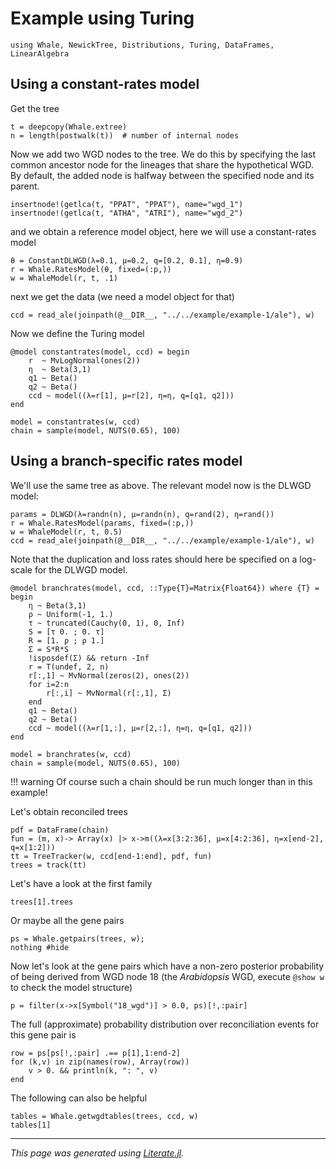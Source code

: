 
# Example using Turing

```@example wgd-turing
using Whale, NewickTree, Distributions, Turing, DataFrames, LinearAlgebra
```

## Using a constant-rates model
Get the tree

```@example wgd-turing
t = deepcopy(Whale.extree)
n = length(postwalk(t))  # number of internal nodes
```

Now we add two WGD nodes to the tree. We do this by specifying
the last common ancestor node for the lineages that share the
hypothetical WGD. By default, the added node is halfway between
the specified node and its parent.

```@example wgd-turing
insertnode!(getlca(t, "PPAT", "PPAT"), name="wgd_1")
insertnode!(getlca(t, "ATHA", "ATRI"), name="wgd_2")
```

and we obtain a reference model object, here we will use a constant-rates
model

```@example wgd-turing
θ = ConstantDLWGD(λ=0.1, μ=0.2, q=[0.2, 0.1], η=0.9)
r = Whale.RatesModel(θ, fixed=(:p,))
w = WhaleModel(r, t, .1)
```

next we get the data (we need a model object for that)

```@example wgd-turing
ccd = read_ale(joinpath(@__DIR__, "../../example/example-1/ale"), w)
```

Now we define the Turing model

```@example wgd-turing
@model constantrates(model, ccd) = begin
    r  ~ MvLogNormal(ones(2))
    η  ~ Beta(3,1)
    q1 ~ Beta()
    q2 ~ Beta()
    ccd ~ model((λ=r[1], μ=r[2], η=η, q=[q1, q2]))
end

model = constantrates(w, ccd)
chain = sample(model, NUTS(0.65), 100)
```

## Using a branch-specific rates model
We'll use the same tree as above. The relevant model now is
the DLWGD model:

```@example wgd-turing
params = DLWGD(λ=randn(n), μ=randn(n), q=rand(2), η=rand())
r = Whale.RatesModel(params, fixed=(:p,))
w = WhaleModel(r, t, 0.5)
ccd = read_ale(joinpath(@__DIR__, "../../example/example-1/ale"), w)
```

Note that the duplication and loss rates should here be specified on a
log-scale for the DLWGD model.

```@example wgd-turing
@model branchrates(model, ccd, ::Type{T}=Matrix{Float64}) where {T} = begin
    η ~ Beta(3,1)
    ρ ~ Uniform(-1, 1.)
    τ ~ truncated(Cauchy(0, 1), 0, Inf)
    S = [τ 0. ; 0. τ]
    R = [1. ρ ; ρ 1.]
    Σ = S*R*S
    !isposdef(Σ) && return -Inf
    r = T(undef, 2, n)
    r[:,1] ~ MvNormal(zeros(2), ones(2))
    for i=2:n
        r[:,i] ~ MvNormal(r[:,1], Σ)
    end
    q1 ~ Beta()
    q2 ~ Beta()
    ccd ~ model((λ=r[1,:], μ=r[2,:], η=η, q=[q1, q2]))
end

model = branchrates(w, ccd)
chain = sample(model, NUTS(0.65), 100)
```

!!! warning
    Of course such a chain should be run much longer than in this example!

Let's obtain reconciled trees

```@example wgd-turing
pdf = DataFrame(chain)
fun = (m, x)-> Array(x) |> x->m((λ=x[3:2:36], μ=x[4:2:36], η=x[end-2], q=x[1:2]))
tt = TreeTracker(w, ccd[end-1:end], pdf, fun)
trees = track(tt)
```

Let's have a look at the first family

```@example wgd-turing
trees[1].trees
```

Or maybe all the gene pairs

```@example wgd-turing
ps = Whale.getpairs(trees, w);
nothing #hide
```

Now let's look at the gene pairs which have a non-zero posterior probability of being derived from WGD node 18 (the *Arabidopsis* WGD, execute `@show w` to check the model structure)

```@example wgd-turing
p = filter(x->x[Symbol("18_wgd")] > 0.0, ps)[!,:pair]
```

The full (approximate) probability distribution over reconciliation events for this gene pair is

```@example wgd-turing
row = ps[ps[!,:pair] .== p[1],1:end-2]
for (k,v) in zip(names(row), Array(row))
    v > 0. && println(k, ": ", v)
end
```

The following can also be helpful

```@example wgd-turing
tables = Whale.getwgdtables(trees, ccd, w)
tables[1]
```

---

*This page was generated using [Literate.jl](https://github.com/fredrikekre/Literate.jl).*

